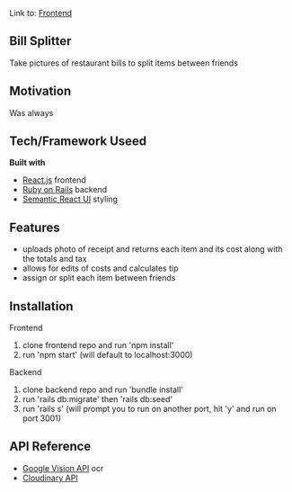 Link to: [Frontend](https://github.com/sungchaan/receipt-scanner-frontend_project5)
## Bill Splitter
Take pictures of restaurant bills to split items between friends

## Motivation
Was always 

## Tech/Framework Useed
<b> Built with </b>
- [React.js](https://reactjs.org/) frontend
- [Ruby on Rails](https://rubyonrails.org/) backend
- [Semantic React UI](https://react.semantic-ui.com/) styling

## Features
- uploads photo of receipt and returns each item and its cost along with the totals and tax
- allows for edits of costs and calculates tip 
- assign or split each item between friends 

## Installation
Frontend
1. clone frontend repo and run 'npm install'
2. run 'npm start' (will default to localhost:3000)

Backend
1. clone backend repo and run 'bundle install'
3. run 'rails db:migrate' then 'rails db:seed'
4. run 'rails s' (will prompt you to run on another port, hit 'y' and run on port 3001)

## API Reference
- [Google Vision API](https://www.google.com/search?q=google+vision+api&rlz=1C5CHFA_enUS814US814&oq=google+vision+api&aqs=chrome..69i57j69i60l2j0j69i65j69i59.3303j0j7&sourceid=chrome&ie=UTF-8) ocr
- [Cloudinary API](http://cloudinary.com)
